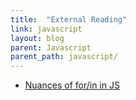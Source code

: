 ```yaml
---
title:  "External Reading"
link: javascript
layout: blog
parent: Javascript
parent_path: javascript/
---
```


* [Nuances of for/in in JS](https://stackoverflow.com/a/22754453/9080991)